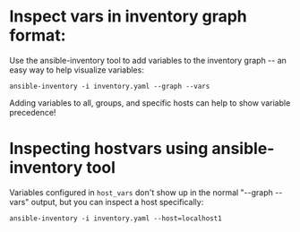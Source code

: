 # Inspect vars in inventory graph format:

Use the ansible-inventory tool to add variables to the inventory graph -- an easy way to help visualize variables:

```
ansible-inventory -i inventory.yaml --graph --vars
```

Adding variables to all, groups, and specific hosts can help to show variable precedence!

# Inspecting hostvars using ansible-inventory tool

Variables configured in `host_vars` don't show up in the normal "--graph --vars" output, but you can inspect a host specifically:

```
ansible-inventory -i inventory.yaml --host=localhost1
```
